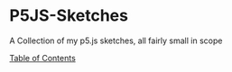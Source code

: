 # P5JS-Sketches
A Collection of my p5.js sketches, all fairly small in scope

[Table of Contents](https://unoctium1.github.io/P5JS-Sketches/)

